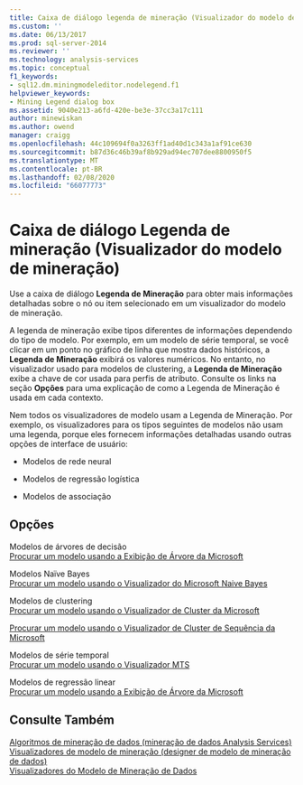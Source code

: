 ```yaml
---
title: Caixa de diálogo legenda de mineração (Visualizador do modelo de mineração) | Microsoft Docs
ms.custom: ''
ms.date: 06/13/2017
ms.prod: sql-server-2014
ms.reviewer: ''
ms.technology: analysis-services
ms.topic: conceptual
f1_keywords:
- sql12.dm.miningmodeleditor.nodelegend.f1
helpviewer_keywords:
- Mining Legend dialog box
ms.assetid: 9040e213-a6fd-420e-be3e-37cc3a17c111
author: minewiskan
ms.author: owend
manager: craigg
ms.openlocfilehash: 44c109694f0a3263ff1ad40d1c343a1af91ce630
ms.sourcegitcommit: b87d36c46b39af8b929ad94ec707dee8800950f5
ms.translationtype: MT
ms.contentlocale: pt-BR
ms.lasthandoff: 02/08/2020
ms.locfileid: "66077773"
---
```

# <a name="mining-legend-dialog-box-mining-model-viewer"></a>Caixa de diálogo Legenda de mineração (Visualizador do modelo de mineração)
  Use a caixa de diálogo **Legenda de Mineração** para obter mais informações detalhadas sobre o nó ou item selecionado em um visualizador do modelo de mineração.  
  
 A legenda de mineração exibe tipos diferentes de informações dependendo do tipo de modelo. Por exemplo, em um modelo de série temporal, se você clicar em um ponto no gráfico de linha que mostra dados históricos, a **Legenda de Mineração** exibirá os valores numéricos. No entanto, no visualizador usado para modelos de clustering, a **Legenda de Mineração** exibe a chave de cor usada para perfis de atributo. Consulte os links na seção **Opções** para uma explicação de como a Legenda de Mineração é usada em cada contexto.  
  
 Nem todos os visualizadores de modelo usam a Legenda de Mineração. Por exemplo, os visualizadores para os tipos seguintes de modelos não usam uma legenda, porque eles fornecem informações detalhadas usando outras opções de interface de usuário:  
  
-   Modelos de rede neural  
  
-   Modelos de regressão logística  
  
-   Modelos de associação  
  
## <a name="options"></a>Opções  
 Modelos de árvores de decisão  
 [Procurar um modelo usando a Exibição de Árvore da Microsoft](data-mining/browse-a-model-using-the-microsoft-tree-viewer.md)  
  
 Modelos Naïve Bayes  
 [Procurar um modelo usando o Visualizador do Microsoft Naive Bayes](data-mining/browse-a-model-using-the-microsoft-naive-bayes-viewer.md)  
  
 Modelos de clustering  
 [Procurar um modelo usando o Visualizador de Cluster da Microsoft](data-mining/browse-a-model-using-the-microsoft-cluster-viewer.md)  
  
 [Procurar um modelo usando o Visualizador de Cluster de Sequência da Microsoft](data-mining/browse-a-model-using-the-microsoft-sequence-cluster-viewer.md)  
  
 Modelos de série temporal  
 [Procurar um modelo usando o Visualizador MTS](data-mining/browse-a-model-using-the-microsoft-time-series-viewer.md)  
  
 Modelos de regressão linear  
 [Procurar um modelo usando a Exibição de Árvore da Microsoft](data-mining/browse-a-model-using-the-microsoft-tree-viewer.md)  
  
## <a name="see-also"></a>Consulte Também  
 [Algoritmos de mineração de dados &#40;mineração de dados Analysis Services&#41;](data-mining/data-mining-algorithms-analysis-services-data-mining.md)   
 [Visualizadores de modelo de mineração &#40;designer de modelo de mineração de dados&#41;](mining-model-viewers-data-mining-model-designer.md)   
 [Visualizadores do Modelo de Mineração de Dados](data-mining/data-mining-model-viewers.md)  
  
  

